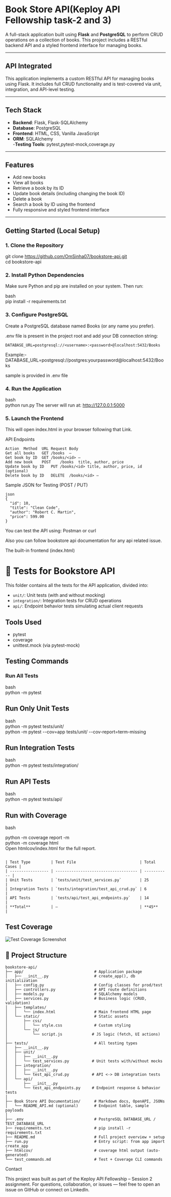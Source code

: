 # Book Store API(Keploy API Fellowship task-2 and 3)

A full-stack application built using **Flask** and **PostgreSQL** to perform CRUD operations on a collection of books. This project includes a RESTful backend API and a styled frontend interface for managing books.

---

## API Integrated

This application implements a custom RESTful API for managing books using Flask. It includes full CRUD functionality and is test-covered via unit, integration, and API-level testing.

----

## Tech Stack

- **Backend**: Flask, Flask-SQLAlchemy  
- **Database**: PostgreSQL  
- **Frontend**: HTML, CSS, Vanilla JavaScript  
- **ORM**: SQLAlchemy  
-**Testing Tools**: pytest,pytest-mock,coverage.py
---

## Features

- Add new books  
- View all books  
- Retrieve a book by its ID  
- Update book details (including changing the book ID)  
- Delete a book  
- Search a book by ID using the frontend  
- Fully responsive and styled frontend interface  

---

## Getting Started (Local Setup)

### 1. Clone the Repository
git clone https://github.com/OmSinha07/bookstore-api.git <br>
cd bookstore-api


### 2. Install Python Dependencies
Make sure Python and pip are installed on your system. Then run:

bash<br>
pip install -r requirements.txt

### 3. Configure PostgreSQL
Create a PostgreSQL database named Books (or any name you prefer).

.env file is present in the project root and add your DB connection string:

```DATABASE_URL=postgresql://<username>:<password>@localhost:5432/Books```

Example:-
DATABASE_URL=postgresql://postgres:yourpassword@localhost:5432/Books

sample is provided in .env file

### 4. Run the Application
bash<br>
python run.py
The server will run at:
http://127.0.0.1:5000


### 5. Launch the Frontend
This will open index.html in your browser following that Link.

API Endpoints
```text
Action	Method	URL	Request Body
Get all books	GET	/books	—
Get book by ID	GET	/books/<id>	—
Add new book	POST	/books	title, author, price
Update book by ID	PUT	/books/<id>	title, author, price, id (optional)
Delete book by ID	DELETE	/books/<id>	—
```

Sample JSON for Testing (POST / PUT)

```text
json
{
  "id": 10,
  "title": "Clean Code",
  "author": "Robert C. Martin",
  "price": 599.00
}
```

You can test the API using:
Postman or
curl

Also you can follow bookstore api documentation for any api related issue.

The built-in frontend (index.html)


# 🧪 Tests for Bookstore API

This folder contains all the tests for the API application, divided into:

- `unit/`: Unit tests (with and without mocking)
- `integration/`: Integration tests for CRUD operations
- `api/`: Endpoint behavior tests simulating actual client requests

##  Tools Used

- pytest
- coverage
- unittest.mock (via pytest-mock)

## Testing Commands

### Run All Tests

bash<br>
python -m pytest


## Run Only Unit Tests

bash<br>
python -m pytest tests/unit/<br>
python -m pytest --cov=app tests/unit/ --cov-report=term-missing<br>  

## Run Integration Tests

bash<br>
python -m pytest tests/integration/

## Run API Tests

bash<br>
python -m pytest tests/api/

## Run with Coverage

bash

python -m coverage report -m<br>
python -m coverage html<br>
Open htmlcov/index.html for the full report.<br>


```text

| Test Type         | Test File                            | Total Cases |
| ----------------- | ------------------------------------ | ----------- |
| Unit Tests        | `tests/unit/test_services.py`        | 25          |
| Integration Tests | `tests/integration/test_api_crud.py` | 6           |
| API Tests         | `tests/api/test_api_endpoints.py`    | 14          |
| **Total**         | –                                    | **45**      |
```





## Test Coverage

![Test Coverage Screenshot](test_Coverage.png)






## 📁 Project Structure

```text
bookstore-api/
├── app/                               # Application package
│   ├── __init__.py                    # create_app(), db initialization
│   ├── config.py                      # Config classes for prod/test
│   ├── controllers.py                 # API route definitions
│   ├── models.py                      # SQLAlchemy models
│   ├── services.py                    # Business logic (CRUD, validation)
│   ├── templates/
│   │   └── index.html                 # Main frontend HTML page
│   └── static/                        # Static assets
│       ├── css/
│       │   └── style.css              # Custom styling
│       └── js/
│           └── script.js             # JS logic (fetch, UI actions)
│
├── tests/                             # All testing types
│   ├── __init__.py
│   ├── unit/
│   │   ├── __init__.py
│   │   └── test_services.py          # Unit tests with/without mocks
│   ├── integration/
│   │   ├── __init__.py
│   │   └── test_api_crud.py          # API <-> DB integration tests
│   └── api/
│       ├── __init__.py
│       └── test_api_endpoints.py     # Endpoint response & behavior tests
│
├── Book Store API Documentation/      # Markdown docs, OpenAPI, JSONs
│   └── README_API.md (optional)       # Endpoint table, sample payloads
│
├── .env                               # PostgreSQL DATABASE_URL / TEST_DATABASE_URL
├── requirements.txt                   # pip install -r requirements.txt
├── README.md                          # Full project overview + setup
├── run.py                             # Entry script: from app import create_app
├── htmlcov/                           # coverage html output (auto-generated)
└── test_commands.md                   # Test + Coverage CLI commands
```



Contact

This project was built as part of the Keploy API Fellowship – Session 2 assignment.
For questions, collaboration, or issues — feel free to open an issue on GitHub or connect on LinkedIn.



